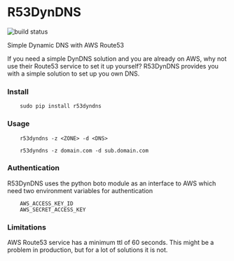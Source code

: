 
# R53DynDNS

![build status](https://travis-ci.org/dron22/r53dyndns.svg?branch=master)

Simple Dynamic DNS with AWS Route53

If you need a simple DynDNS solution and you are already on AWS, why not use
their Route53 service to set it up yourself? R53DynDNS provides you with a
simple solution to set up you own DNS.


### Install

        sudo pip install r53dyndns


### Usage

        r53dyndns -z <ZONE> -d <DNS>

        r53dyndns -z domain.com -d sub.domain.com


### Authentication

R53DynDNS uses the python boto module as an interface to AWS which need two
environment variables for authentication

        AWS_ACCESS_KEY_ID
        AWS_SECRET_ACCESS_KEY


### Limitations

AWS Route53 service has a minimum ttl of 60 seconds. This might be a problem
in production, but for a lot of solutions it is not.

